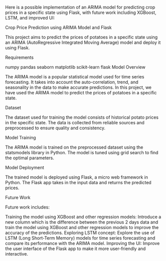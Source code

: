 Here is a possible implementation of an ARIMA model for predicting crop prices in a specific state using Flask, with future work including XGBoost, LSTM, and improved UI:

Crop Price Prediction using ARIMA Model and Flask

This project aims to predict the prices of potatoes in a specific state using an ARIMA (AutoRegressive Integrated Moving Average) model and deploy it using Flask.

Requirements

numpy
pandas
seaborn
matplotlib
scikit-learn
flask
Model Overview

The ARIMA model is a popular statistical model used for time series forecasting. It takes into account the auto-correlation, trend, and seasonality in the data to make accurate predictions. In this project, we have used the ARIMA model to predict the prices of potatoes in a specific state.

Dataset

The dataset used for training the model consists of historical potato prices in the specific state. The data is collected from reliable sources and preprocessed to ensure quality and consistency.

Model Training

The ARIMA model is trained on the preprocessed dataset using the statsmodels library in Python. The model is tuned using grid search to find the optimal parameters.

Model Deployment

The trained model is deployed using Flask, a micro web framework in Python. The Flask app takes in the input data and returns the predicted prices.

Future Work

Future work includes:

Training the model using XGBoost and other regression models: Introduce a new column which is the difference between the previous 2 days data and train the model using XGBoost and other regression models to improve the accuracy of the predictions.
Exploring LSTM concept: Explore the use of LSTM (Long Short-Term Memory) models for time series forecasting and compare its performance with the ARIMA model.
Improving the UI: Improve the user interface of the Flask app to make it more user-friendly and interactive.
